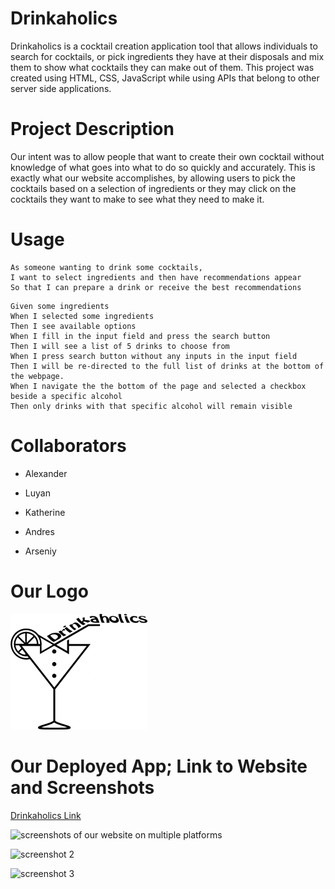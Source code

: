 # Drinkaholics
Drinkaholics is a cocktail creation application tool that allows individuals to search for cocktails, or pick ingredients they have at their disposals and mix them to show what cocktails they can make out of them. This project was created using HTML, CSS, JavaScript while using APIs that belong to other server side applications.

# Project Description
Our intent was to allow people that want to create their own cocktail without knowledge of what goes into what to do so quickly and accurately. This is exactly what our website accomplishes, by allowing users to pick the cocktails based on a selection of ingredients or they may click on the cocktails they want to make to see what they need to make it.

# Usage
```
As someone wanting to drink some cocktails,
I want to select ingredients and then have recommendations appear
So that I can prepare a drink or receive the best recommendations
```
```
Given some ingredients
When I selected some ingredients
Then I see available options
When I fill in the input field and press the search button
Then I will see a list of 5 drinks to choose from
When I press search button without any inputs in the input field
Then I will be re-directed to the full list of drinks at the bottom of the webpage.
When I navigate the the bottom of the page and selected a checkbox beside a specific alcohol
Then only drinks with that specific alcohol will remain visible
```

# Collaborators
* Alexander

* Luyan

* Katherine

* Andres

* Arseniy

# Our Logo
![our logo here](https://github.com/Drinkaholics/Drinkaholics/blob/main/assets/img/logo1.png)

# Our Deployed App; Link to Website and Screenshots
[Drinkaholics Link](https://drinkaholics.github.io/Drinkaholics/)

![screenshots of our website on multiple platforms](https://github.com/Drinkaholics/Drinkaholics/blob/main/assets/img/screenshot_1.jpg)

![screenshot 2](https://github.com/Drinkaholics/Drinkaholics/blob/main/assets/img/screenshot_2.jpg)

![screenshot 3](https://github.com/Drinkaholics/Drinkaholics/blob/main/assets/img/screenshot_3.jpg)

